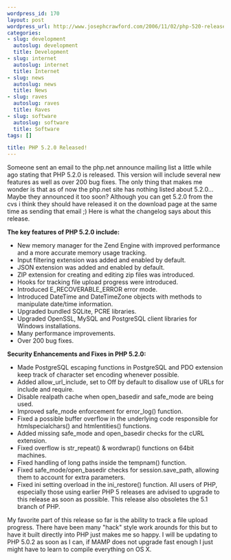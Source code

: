 ```yaml
--- 
wordpress_id: 170
layout: post
wordpress_url: http://www.josephcrawford.com/2006/11/02/php-520-released/
categories: 
- slug: development
  autoslug: development
  title: Development
- slug: internet
  autoslug: internet
  title: Internet
- slug: news
  autoslug: news
  title: News
- slug: raves
  autoslug: raves
  title: Raves
- slug: software
  autoslug: software
  title: Software
tags: []

title: PHP 5.2.0 Released!
---
```


Someone sent an email to the php.net announce mailing list a little while ago stating that PHP 5.2.0 is released.  This version will include several new features as well as over 200 bug fixes.  The only thing that makes me wonder is that as of now the php.net site has nothing listed about 5.2.0... Maybe they announced it too soon?  Although you can get 5.2.0 from the cvs i think they should have released it on the download page at the same time as sending that email ;) Here is what the changelog says about this release.

**The key features of PHP 5.2.0 include:**
- New memory manager for the Zend Engine with improved performance and a more accurate memory usage tracking.
- Input filtering extension was added and enabled by default.
- JSON extension was added and enabled by default.
- ZIP extension for creating and editing zip files was introduced.
- Hooks for tracking file upload progress were introduced.
- Introduced E_RECOVERABLE_ERROR error mode.
- Introduced DateTime and DateTimeZone objects with methods to manipulate date/time information.
- Upgraded bundled SQLite, PCRE libraries.
- Upgraded OpenSSL, MySQL and PostgreSQL client libraries for Windows installations.
- Many performance improvements.
- Over 200 bug fixes.
<!--more-->
**Security Enhancements and Fixes in PHP 5.2.0:**
- Made PostgreSQL escaping functions in PostgreSQL and PDO extension keep track of character set encoding whenever possible.
- Added allow_url_include, set to Off by default to disallow use of URLs for include and require.
- Disable realpath cache when open_basedir and safe_mode are being used.
- Improved safe_mode enforcement for error_log() function.
- Fixed a possible buffer overflow in the underlying code responsible for htmlspecialchars() and htmlentities() functions.
- Added missing safe_mode and open_basedir checks for the cURL extension.
- Fixed overflow is str_repeat() &amp; wordwrap() functions on 64bit machines.
- Fixed handling of long paths inside the tempnam() function.
- Fixed safe_mode/open_basedir checks for session.save_path, allowing them to account for extra parameters.
- Fixed ini setting overload in the ini_restore() function. All users of PHP, especially those using earlier PHP 5 releases are advised to upgrade to this release as soon as possible. This release also obsoletes the 5.1 branch of PHP.

My favorite part of this release so far is the ability to track a file upload progress.  There have been many "hack" style work arounds for this but to have it built directly into PHP just makes me so happy.  I will be updating to PHP 5.0.2 as soon as I can, if MAMP does not upgrade fast enough I just might have to learn to compile everything on OS X.
